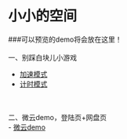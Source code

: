 # 小小的空间

###可以预览的demo将会放在这里！
</br>
</br>
一、别踩白块儿小游戏</br>
- <a href="https://sikychen.github.io/nowhite/nowhite.html">加速模式</a></br>
- <a href="https://sikychen.github.io/nowhite/nowhite2.html">计时模式</a></br>
</br>
</br>
二、微云demo，登陆页+网盘页</br>
- <a href="https://sikychen.github.io/weiyun_demo/login.html">微云demo</a></br>
